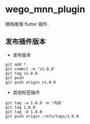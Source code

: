 # wego_mnn_plugin

微购推理 flutter 插件.

## 发布插件版本

- 发布版本

```
git add *
git commit -m 'v1.0.0'
git tag v1.0.0
git push
git push origin v1.0.0
```

- 其他标签操作

```
git tag -a 1.0.0 -m '内容'
git tag 1.0.0
git tag -d 1.0.0
git push origin :refs/tags/1.0.0
```

